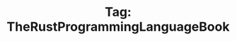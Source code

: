 ---
layout: tagpage
title: "Tag: TheRustProgrammingLanguageBook"
tag: TheRustProgrammingLanguageBook
---